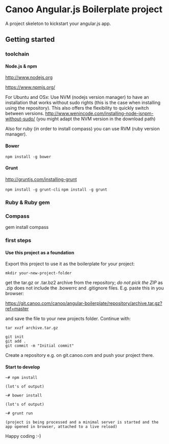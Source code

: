 # Canoo Angular.js Boilerplate project

A project skeleton to kickstart your angular.js app.

## Getting started

### toolchain

#### Node.js & npm

http://www.nodejs.org

https://www.npmjs.org/

For Ubuntu and OSx:
Use NVM (nodejs version manager) to have an installation that works without sudo rights (this is the case when installing using the repository).
This also offers the flexibility to quickly switch between versions. 
http://www.wenincode.com/installing-node-jsnpm-without-sudo/ (you might adapt the NVM version in the download path)

Also for ruby (in order to install compass) you can use RVM (ruby version manager).


#### Bower

`npm install -g bower`

#### Grunt

http://gruntjs.com/installing-grunt

`npm install -g grunt-cli`
`npm install -g grunt`

### Ruby & Ruby gem


### Compass
gem install compass

### first steps

#### Use this project as a foundation 

Export this project to use it as the boilerplate for your project:

```
mkdir your-new-project-folder
```

get the tar.gz or .tar.bz2 archive from the repository; *do not pick the ZIP* as .zip does not include the .bowerrc and .gitignore files. E.g. paste this in you browser:

https://git.canoo.com/canoo/angular-boilerplate/repository/archive.tar.gz?ref=master

and save the file to your new projects folder. Continue with:

```
tar xvzf archive.tar.gz

git init
git add .
git commit -m "Initial commit"
```

Create a repository e.g. on git.canoo.com and push your project there.

#### Start to develop

```
~# npm install

(lot's of output)

~# bower install

(lot's of output)

~# grunt run

(project is being processed and a minimal server is started and the app opened in browser, attached to a live reload)
```

Happy coding :-)
